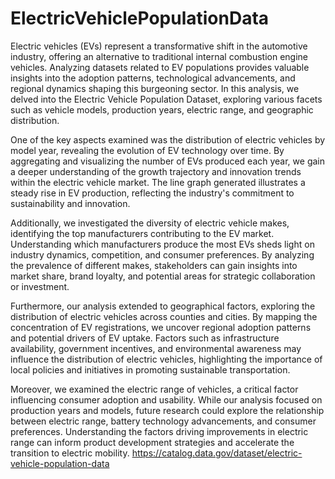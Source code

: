 # ElectricVehiclePopulationData

Electric vehicles (EVs) represent a transformative shift in the automotive industry, offering an alternative to traditional internal combustion engine vehicles. Analyzing datasets related to EV populations provides valuable insights into the adoption patterns, technological advancements, and regional dynamics shaping this burgeoning sector. In this analysis, we delved into the Electric Vehicle Population Dataset, exploring various facets such as vehicle models, production years, electric range, and geographic distribution.

One of the key aspects examined was the distribution of electric vehicles by model year, revealing the evolution of EV technology over time. By aggregating and visualizing the number of EVs produced each year, we gain a deeper understanding of the growth trajectory and innovation trends within the electric vehicle market. The line graph generated illustrates a steady rise in EV production, reflecting the industry's commitment to sustainability and innovation.

Additionally, we investigated the diversity of electric vehicle makes, identifying the top manufacturers contributing to the EV market. Understanding which manufacturers produce the most EVs sheds light on industry dynamics, competition, and consumer preferences. By analyzing the prevalence of different makes, stakeholders can gain insights into market share, brand loyalty, and potential areas for strategic collaboration or investment.

Furthermore, our analysis extended to geographical factors, exploring the distribution of electric vehicles across counties and cities. By mapping the concentration of EV registrations, we uncover regional adoption patterns and potential drivers of EV uptake. Factors such as infrastructure availability, government incentives, and environmental awareness may influence the distribution of electric vehicles, highlighting the importance of local policies and initiatives in promoting sustainable transportation.

Moreover, we examined the electric range of vehicles, a critical factor influencing consumer adoption and usability. While our analysis focused on production years and models, future research could explore the relationship between electric range, battery technology advancements, and consumer preferences. Understanding the factors driving improvements in electric range can inform product development strategies and accelerate the transition to electric mobility.
https://catalog.data.gov/dataset/electric-vehicle-population-data
